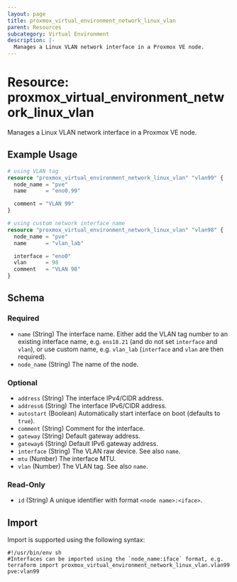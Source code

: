 ```yaml
---
layout: page
title: proxmox_virtual_environment_network_linux_vlan
parent: Resources
subcategory: Virtual Environment
description: |-
  Manages a Linux VLAN network interface in a Proxmox VE node.
---
```


# Resource: proxmox_virtual_environment_network_linux_vlan

Manages a Linux VLAN network interface in a Proxmox VE node.

## Example Usage

```terraform
# using VLAN tag
resource "proxmox_virtual_environment_network_linux_vlan" "vlan99" {
  node_name = "pve"
  name      = "eno0.99"

  comment = "VLAN 99"
}

# using custom network interface name
resource "proxmox_virtual_environment_network_linux_vlan" "vlan98" {
  node_name = "pve"
  name      = "vlan_lab"

  interface = "eno0"
  vlan      = 98
  comment   = "VLAN 98"
}
```

<!-- schema generated by tfplugindocs -->
## Schema

### Required

- `name` (String) The interface name. Either add the VLAN tag number to an existing interface name, e.g. `ens18.21` (and do not set `interface` and `vlan`), or use custom name, e.g. `vlan_lab` (`interface` and `vlan` are then required).
- `node_name` (String) The name of the node.

### Optional

- `address` (String) The interface IPv4/CIDR address.
- `address6` (String) The interface IPv6/CIDR address.
- `autostart` (Boolean) Automatically start interface on boot (defaults to `true`).
- `comment` (String) Comment for the interface.
- `gateway` (String) Default gateway address.
- `gateway6` (String) Default IPv6 gateway address.
- `interface` (String) The VLAN raw device. See also `name`.
- `mtu` (Number) The interface MTU.
- `vlan` (Number) The VLAN tag. See also `name`.

### Read-Only

- `id` (String) A unique identifier with format `<node name>:<iface>`.

## Import

Import is supported using the following syntax:

```shell
#!/usr/bin/env sh
#Interfaces can be imported using the `node_name:iface` format, e.g.
terraform import proxmox_virtual_environment_network_linux_vlan.vlan99 pve:vlan99
```
